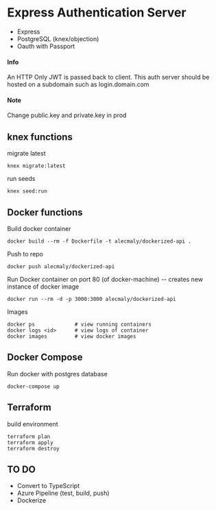 # Express Authentication Server

- Express
- PostgreSQL (knex/objection)
- Oauth with Passport

#### Info
An HTTP Only JWT is passed back to client. This auth server should be hosted on a subdomain such as login.domain.com

#### Note
Change public.key and private.key in prod




## knex functions
migrate latest
```
knex migrate:latest
```

run seeds
```
knex seed:run
```

## Docker functions

Build docker container
```
docker build --rm -f Dockerfile -t alecmaly/dockerized-api .
```
Push to repo
```
docker push alecmaly/dockerized-api
```
Run Docker container on port 80 (of docker-machine) -- creates new instance of docker image
```
docker run --rm -d -p 3000:3000 alecmaly/dockerized-api
```
Images
```
docker ps             # view running containers
docker logs <id>      # view logs of container
docker images         # view docker images
```

## Docker Compose

Run docker with postgres database
```
docker-compose up
```

## Terraform
build environment
```
terraform plan
terraform apply
terraform destroy
```

## TO DO
- Convert to TypeScript
- Azure Pipeline (test, build, push)
- Dockerize


